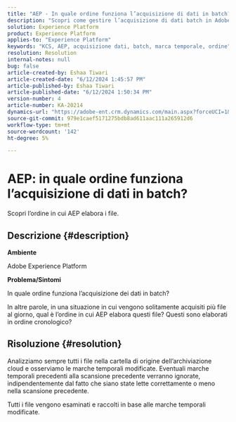 ```yaml
---
title: "AEP - In quale ordine funziona l’acquisizione di dati in batch?"
description: "Scopri come gestire l’acquisizione di dati batch in Adobe Experience Platform."
solution: Experience Platform
product: Experience Platform
applies-to: "Experience Platform"
keywords: "KCS, AEP, acquisizione dati, batch, marca temporale, ordine"
resolution: Resolution
internal-notes: null
bug: false
article-created-by: Eshaa Tiwari
article-created-date: "6/12/2024 1:45:57 PM"
article-published-by: Eshaa Tiwari
article-published-date: "6/12/2024 1:50:34 PM"
version-number: 4
article-number: KA-20214
dynamics-url: "https://adobe-ent.crm.dynamics.com/main.aspx?forceUCI=1&pagetype=entityrecord&etn=knowledgearticle&id=45376816-c228-ef11-840a-6045bd029b18"
source-git-commit: 979e1caef5171275bdb8ad611aac111a265912d6
workflow-type: tm+mt
source-wordcount: '142'
ht-degree: 5%

---
```


# AEP: in quale ordine funziona l’acquisizione di dati in batch?


Scopri l’ordine in cui AEP elabora i file.

## Descrizione {#description}


<b>Ambiente</b>

Adobe Experience Platform

<b>Problema/Sintomi</b>

In quale ordine funziona l’acquisizione dei dati in batch?

In altre parole, in una situazione in cui vengono solitamente acquisiti più file al giorno, qual è l’ordine in cui AEP elabora questi file? Questi sono elaborati in ordine cronologico?


## Risoluzione {#resolution}


Analizziamo sempre tutti i file nella cartella di origine dell’archiviazione cloud e osserviamo le marche temporali modificate. Eventuali marche temporali precedenti alla scansione precedente verranno ignorate, indipendentemente dal fatto che siano state lette correttamente o meno nella scansione precedente.

Tutti i file vengono esaminati e raccolti in base alle marche temporali modificate.
